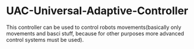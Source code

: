 # UAC-Universal-Adaptive-Controller
This controller can be used to control robots movements(basically only movements and basci stuff, because for other purposes more advanced control systems must be used).
